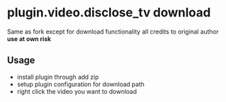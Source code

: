 # plugin.video.disclose_tv download

Same as fork except for download functionality 
all credits to original author
**use at own risk**


Usage
-----
* install plugin through add zip
* setup plugin configuration for download path
* right click the video you want to download




